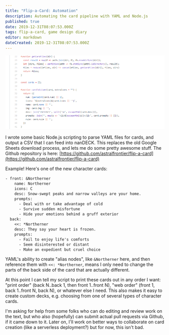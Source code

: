 ```yaml
---
title: "Flip-a-Card: Automation"
description: Automating the card pipeline with YAML and Node.js
published: true
date: 2019-12-31T08:07:53.000Z
tags: flip-a-card, game design diary
editor: markdown
dateCreated: 2019-12-31T08:07:53.000Z
---
```


![Featured Image](flip-a-card-automation.jpg)

I wrote some basic Node.js scripting to parse YAML files for cards, and output a CSV that I can feed into nanDECK. This replaces the old Google Sheets download process, and lets me do some pretty awesome stuff. The Github repository is here: [https://github.com/astralfrontier/flip-a-card](https://github.com/astralfrontier/flip-a-card)

Example! Here's one of the new character cards:

```
- front: &Northerner
    name: Northerner
    icons: C
    desc: Snow-swept peaks and narrow valleys are your home.
    prompts:
      - Deal with or take advantage of cold
      - Survive sudden misfortune
      - Hide your emotions behind a gruff exterior
  back:
    <<: *Northerner
    desc: They say your heart is frozen.
    prompts:
      - Fail to enjoy life's comforts
      - Seem disinterested or distant
      - Make an expedient but cruel choice
```

YAML's ability to create "alias nodes", like `&Northerner` here, and then reference them with `<<: *Northerner`, means I only need to change the parts of the back side of the card that are actually different.

At this point I can tell my script to print these cards out in any order I want: "print order" (back N..back 1, then front 1..front N), "web order" (front 1, back 1..front N, back N), or whatever else I need. This also makes it easy to create custom decks, e.g. choosing from one of several types of character cards.

I'm asking for help from some folks who can do editing and review work on the text, but who also (hopefully) can submit actual pull requests via Github, if it came down to it. Later on, I'll work on better ways to collaborate on card creation (like a serverless deployment?) but for now, this isn't bad.


    